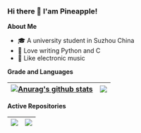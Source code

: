 ### Hi there 👋 I'am Pineapple!

**About Me**
- 🎓 A university student in Suzhou China
- 🙊 Love writing Python and C
- 🎵 Like electronic music

**Grade and Languages**

| <a href="https://github-readme-stats.vercel.app/api?username=pineapple-cpp&show_icons=true&include_all_commits=true&theme=buefy&hide_border=true"><img align="center" src="https://github-readme-stats.vercel.app/api?username=pineapple-cpp&show_icons=true&include_all_commits=true&theme=buefy&hide_border=true" alt="Anurag's github stats" /></a> | <a href="https://github-readme-stats.vercel.app/api/top-langs/?username=pineapple-cpp&layout=compact&theme=buefy&hide_border=true&langs_count=6"><img align="center" src="https://github-readme-stats.vercel.app/api/top-langs/?username=pineapple-cpp&layout=compact&theme=buefy&hide_border=true&langs_count=6" /></a> |
| ------------- | ------------- |

**Active Repositories**

| <a href="https://github.com/pineapple-cpp/bing-image-spider"><img align="center" src="https://github-readme-stats.vercel.app/api/pin/?username=pineapple-cpp&repo=bing-image-spider&theme=buefy" /></a> | <a href="https://github.com/pineapple-cpp/cms"><img align="center" src="https://github-readme-stats.vercel.app/api/pin/?username=pineapple-cpp&repo=cms&theme=buefy" /></a> |
| ------------- | ------------- |
